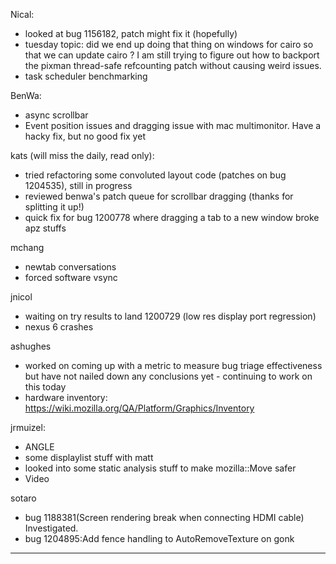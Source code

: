 Nical:
* looked at bug 1156182, patch might fix it (hopefully)
* tuesday topic: did we end up doing that thing on windows for cairo so that we can update cairo ? I am still trying to figure out how to backport the pixman thread-safe refcounting patch without causing weird issues.
* task scheduler benchmarking



BenWa:
* async scrollbar
* Event position issues and dragging issue with mac multimonitor. Have a hacky fix, but no good fix yet



kats (will miss the daily, read only):
* tried refactoring some convoluted layout code (patches on bug 1204535), still in progress
* reviewed benwa's patch queue for scrollbar dragging (thanks for splitting it up!)
* quick fix for bug 1200778 where dragging a tab to a new window broke apz stuffs





mchang
* newtab conversations
* forced software vsync 



jnicol
* waiting on try results to land 1200729 (low res display port regression)
* nexus 6 crashes



ashughes
* worked on coming up with a metric to measure bug triage effectiveness but have not nailed down any conclusions yet - continuing to work on this today
* hardware inventory: https://wiki.mozilla.org/QA/Platform/Graphics/Inventory




jrmuizel:
* ANGLE
* some displaylist stuff with matt
* looked into some static analysis stuff to make mozilla::Move safer
* Video



sotaro
* bug 1188381(Screen rendering break when connecting HDMI cable) Investigated. 
* bug 1204895:Add fence handling to AutoRemoveTexture on gonk



________________


